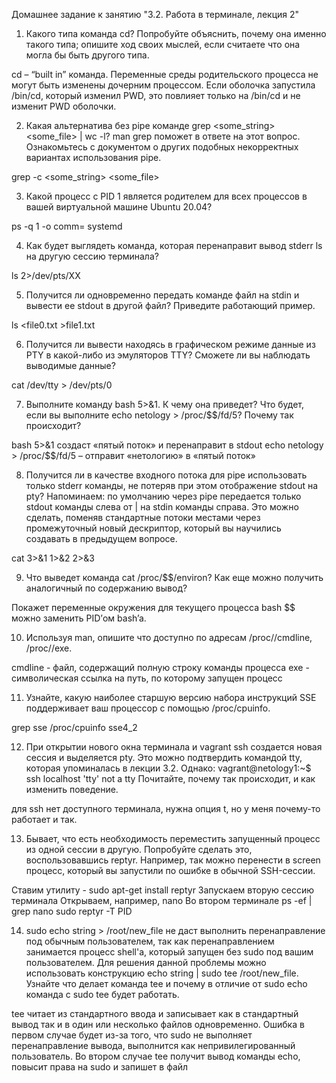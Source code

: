 Домашнее задание к занятию "3.2. Работа в терминале, лекция 2"


1. Какого типа команда cd? Попробуйте объяснить, почему она именно такого типа; опишите ход своих мыслей, если считаете что она могла бы быть другого типа.

cd – “built in” команда.
Переменные среды родительского процесса не могут быть изменены дочерним процессом. Если оболочка запустила /bin/cd, который изменил PWD, это повлияет только на /bin/cd и не изменит PWD оболочки.



2. Какая альтернатива без pipe команде grep <some_string> <some_file> | wc -l? man grep поможет в ответе на этот вопрос. Ознакомьтесь с документом о других подобных некорректных вариантах использования pipe.

grep -c <some_string> <some_file>



3. Какой процесс с PID 1 является родителем для всех процессов в вашей виртуальной машине Ubuntu 20.04?

ps -q 1 -o comm=
systemd


4. Как будет выглядеть команда, которая перенаправит вывод stderr ls на другую сессию терминала?

ls 2>/dev/pts/XX


5. Получится ли одновременно передать команде файл на stdin и вывести ее stdout в другой файл? Приведите работающий пример.

ls <file0.txt >file1.txt


6. Получится ли вывести находясь в графическом режиме данные из PTY в какой-либо из эмуляторов TTY? Сможете ли вы наблюдать выводимые данные?

cat /dev/tty > /dev/pts/0



7. Выполните команду bash 5>&1. К чему она приведет? Что будет, если вы выполните echo netology > /proc/$$/fd/5? Почему так происходит?

bash 5>&1 создаст «пятый поток» и перенаправит в stdout
echo netology > /proc/$$/fd/5 – отправит «нетологию» в «пятый поток»


8. Получится ли в качестве входного потока для pipe использовать только stderr команды, не потеряв при этом отображение stdout на pty? Напоминаем: по умолчанию через pipe передается только stdout команды слева от | на stdin команды справа. Это можно сделать, поменяв стандартные потоки местами через промежуточный новый дескриптор, который вы научились создавать в предыдущем вопросе.

cat 3>&1 1>&2 2>&3


9. Что выведет команда cat /proc/$$/environ? Как еще можно получить аналогичный по содержанию вывод?

Покажет переменные окружения для текущего процесса bash
$$ можно заменить PID’ом bash’a.


10. Используя man, опишите что доступно по адресам /proc/<PID>/cmdline, /proc/<PID>/exe.

cmdline - файл, содержащий полную строку команды процесса
exe - символическая ссылка на путь, по которому запущен процесс



11. Узнайте, какую наиболее старшую версию набора инструкций SSE поддерживает ваш процессор с помощью /proc/cpuinfo.

grep sse /proc/cpuinfo
sse4_2



12. При открытии нового окна терминала и vagrant ssh создается новая сессия и выделяется pty. Это можно подтвердить командой tty, которая упоминалась в лекции 3.2. Однако:
vagrant@netology1:~$ ssh localhost 'tty'
not a tty
Почитайте, почему так происходит, и как изменить поведение.

для ssh нет доступного терминала, нужна опция t, но у меня почему-то работает и так.


13. Бывает, что есть необходимость переместить запущенный процесс из одной сессии в другую. Попробуйте сделать это, воспользовавшись reptyr. Например, так можно перенести в screen процесс, который вы запустили по ошибке в обычной SSH-сессии.

Ставим утилиту - sudo apt-get install reptyr
Запускаем вторую сессию терминала
Открываем, например, nano
Во втором терминале ps -ef | grep nano
sudo reptyr -T PID




14. sudo echo string > /root/new_file не даст выполнить перенаправление под обычным пользователем, так как перенаправлением занимается процесс shell'а, который запущен без sudo под вашим пользователем. Для решения данной проблемы можно использовать конструкцию echo string | sudo tee /root/new_file. Узнайте что делает команда tee и почему в отличие от sudo echo команда с sudo tee будет работать.

tee читает из стандартного ввода и записывает как в стандартный вывод так и в один или несколько файлов одновременно.
Ошибка в первом случае будет из-за того, что sudo не выполняет перенаправление вывода, выполнится как непривилегированный пользователь.
Во втором случае tee получит вывод команды echo, повысит права на sudo и запишет в файл


